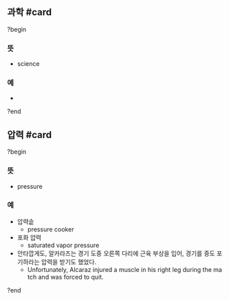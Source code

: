 ## 과학 #card
?begin
### 뜻
- science
### 예
-
<!--SR:!2025-12-15,55,270-->
?end


## 압력 #card
?begin
### 뜻
- pressure
### 예
- 압력솥
	- pressure cooker
- 포화 압력
	- saturated vapor pressure
- 안타깝게도, 알카라즈는 경기 도중 오른쪽 다리에 근육 부상을 입어, 경기를 중도 포기하라는 압력을 받기도 했었다.
	- Unfortunately, Alcaraz injured a muscle in his right leg during the match and was forced to quit.
<!--SR:!2026-04-08,163,230-->
?end
